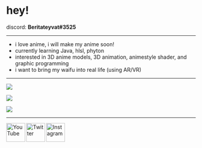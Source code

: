 # hey!

discord: **Beritateyvat#3525**


---

- i love anime, i will make my anime soon!
- currently learning Java, hlsl, phyton
- interested in 3D anime models, 3D animation, animestyle shader, and graphic programming
- i want to bring my waifu into real life (using AR/VR)

---

![](https://github-readme-stats-kappa-pearl.vercel.app/api?username=Yasuharaa&show_icons=true&theme=radical)

![](https://github-readme-stats-kappa-pearl.vercel.app/api/top-langs/?username=Yasuharaa&show_icons=true&theme=radical)

![](https://komarev.com/ghpvc/?username=Yasuharaa&color=d93a7c)

<hr>

[<img align="left" alt="YouTube" height="50px" src="https://cdn.cdnlogo.com/logos/y/57/youtube-icon.svg" />][youtube]
[<img align="left" alt="Twitter" height="50px" src="https://cdn.cdnlogo.com/logos/t/96/twitter-icon.svg" />][twitter]
[<img align="left" alt="Instagram" height="50px" src="https://cdn.cdnlogo.com/logos/i/4/instagram.svg" />][instagram]

[youtube]: https://www.youtube.com/
[twitter]: https://www.twitter.com/
[instagram]: https://www.instagram.com/
